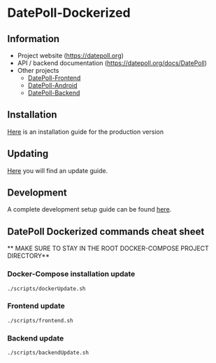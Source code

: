 # DatePoll-Dockerized
## Information

*  Project website (https://datepoll.org)
*  API / backend documentation (https://datepoll.org/docs/DatePoll)
*  Other projects
    * [DatePoll-Frontend](https://gitlab.com/DatePoll/DatePoll/datepoll-frontend)
    * [DatePoll-Android](https://gitlab.com/DatePoll/DatePoll/datepoll-android)
    * [DatePoll-Backend](https://gitlab.com/DatePoll/DatePoll/datepoll-backend-php)

## Installation
[Here](https://datepoll.org/docs/DatePoll/installation) is an installation guide for the production version
    
## Updating
[Here](https://datepoll.org/docs/DatePoll/update) you will find an update guide.

## Development
A complete development setup guide can be found [here](https://datepoll.org/docs/DatePoll/devAndBuilding).

## DatePoll Dockerized commands cheat sheet

** MAKE SURE TO STAY IN THE ROOT DOCKER-COMPOSE PROJECT DIRECTORY**

### Docker-Compose installation update
`./scripts/dockerUpdate.sh`

### Frontend update
`./scripts/frontend.sh`

### Backend update
`./scripts/backendUpdate.sh`
